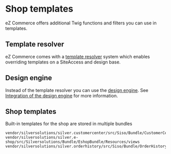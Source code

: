 # Shop templates

eZ Commerce offers additional Twig functions and filters you can use in templates.

## Template resolver

eZ Commerce comes with a [template resolver](template_resolver.md) system which enables overriding templates on a SiteAccess and design base. 

## Design engine

Instead of the template resolver you can use the [design engine](../design_engine.md).
See [Integration of the design engine](design_engine.md) for more information.

## Shop templates

Built-in templates for the shop are stored in multiple bundles

``` 
vendor/silversolutions/silver.customercenter/src/Siso/Bundle/CustomerCenterBundle/Resources/views
vendor/silversolutions/silver.e-shop/src/Silversolutions/Bundle/EshopBundle/Resources/views
vendor/silversolutions/silver.orderhistory/src/Siso/Bundle/OrderHistoryBundle/Resources/views
```
